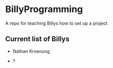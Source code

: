 # BillyProgramming
A repo for teaching Billys how to set up a project

## Current list of Billys

- Nathan Kroenung

- ?
